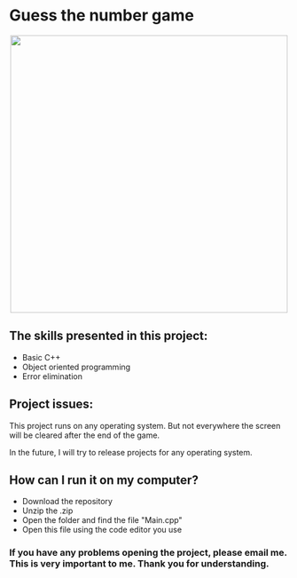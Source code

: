# Guess the number game

<p align="center"><img src="https://i.pinimg.com/originals/ab/4a/b1/ab4ab1c9919b50c240900fe1b2158193.gif" width="500" height="500"></p>

## The skills presented in this project:

- Basic C++
- Object oriented programming
- Error elimination

## Project issues:

This project runs on any operating system. But not everywhere the screen will be cleared after the end of the game. 

In the future, I will try to release projects for any operating system.

## How can I run it on my computer?

- Download the repository
- Unzip the .zip
- Open the folder and find the file "Main.cpp"
- Open this file using the code editor you use

### **If you have any problems opening the project, please email me. This is very important to me. Thank you for understanding.**

